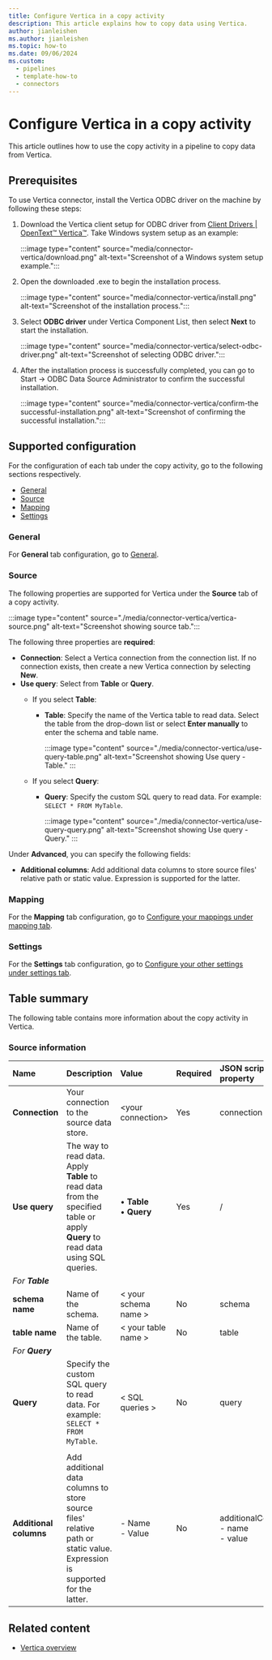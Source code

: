 ```yaml
---
title: Configure Vertica in a copy activity
description: This article explains how to copy data using Vertica.
author: jianleishen
ms.author: jianleishen
ms.topic: how-to
ms.date: 09/06/2024
ms.custom: 
  - pipelines
  - template-how-to
  - connectors
---
```


# Configure Vertica in a copy activity

This article outlines how to use the copy activity in a pipeline to copy data from Vertica.

## Prerequisites

To use Vertica connector, install the Vertica ODBC driver on the machine by following these steps:

1. Download the Vertica client setup for ODBC driver from [Client Drivers | OpenText™ Vertica™](https://www.vertica.com/download/vertica/client-drivers/). Take Windows system setup as an example:

   :::image type="content" source="media/connector-vertica/download.png" alt-text="Screenshot of a Windows system setup example.":::  

1. Open the downloaded .exe to begin the installation process.

   :::image type="content" source="media/connector-vertica/install.png" alt-text="Screenshot of the installation process.":::

1. Select **ODBC driver** under Vertica Component List, then select **Next** to start the installation.

   :::image type="content" source="media/connector-vertica/select-odbc-driver.png" alt-text="Screenshot of selecting ODBC driver.":::

1. After the installation process is successfully completed, you can go to  Start -> ODBC Data Source Administrator to confirm the successful installation.

   :::image type="content" source="media/connector-vertica/confirm-the successful-installation.png" alt-text="Screenshot of confirming the successful installation.":::

## Supported configuration

For the configuration of each tab under the copy activity, go to the following sections respectively.

- [General](#general)  
- [Source](#source)
- [Mapping](#mapping)
- [Settings](#settings)

### General

For **General** tab configuration, go to [General](activity-overview.md#general-settings).

### Source

The following properties are supported for Vertica under the **Source** tab of a copy activity.

:::image type="content" source="./media/connector-vertica/vertica-source.png" alt-text="Screenshot showing source tab.":::

The following three properties are **required**:

- **Connection**: Select a Vertica connection from the connection list. If no connection exists, then create a new Vertica connection by selecting **New**.
- **Use query**: Select from **Table** or **Query**.
    - If you select **Table**:
      - **Table**: Specify the name of the Vertica table to read data. Select the table from the drop-down list or select **Enter manually** to enter the schema and table name.

        :::image type="content" source="./media/connector-vertica/use-query-table.png" alt-text="Screenshot showing Use query - Table." :::

    - If you select **Query**:
      - **Query**: Specify the custom SQL query to read data. For example: `SELECT * FROM MyTable`.

        :::image type="content" source="./media/connector-vertica/use-query-query.png" alt-text="Screenshot showing Use query - Query." :::

Under **Advanced**, you can specify the following fields:

- **Additional columns**: Add additional data columns to store source files' relative path or static value. Expression is supported for the latter.

### Mapping

For the **Mapping** tab configuration, go to [Configure your mappings under mapping tab](copy-data-activity.md#configure-your-mappings-under-mapping-tab).

### Settings

For the **Settings** tab configuration, go to [Configure your other settings under settings tab](copy-data-activity.md#configure-your-other-settings-under-settings-tab).

## Table summary

The following table contains more information about the copy activity in Vertica.

### Source information

|Name |Description |Value|Required |JSON script property |
|:---|:---|:---|:---|:---|
|**Connection** |Your connection to the source data store.|\<your connection\> |Yes|connection|
|**Use query** |The way to read data. Apply **Table** to read data from the specified table or apply **Query** to read data using SQL queries.|• **Table** <br>• **Query**| Yes | / |
| *For **Table*** |  |  |  |  |
| **schema name** | Name of the schema. |< your schema name >  | No | schema |
| **table name** | Name of the table. | < your table name > | No |table |
| *For **Query*** |  |  |  |  |
| **Query** | Specify the custom SQL query to read data. For example: `SELECT * FROM MyTable`. |  < SQL queries > |No | query|
|  |  |  |  |  |
|**Additional columns** |Add additional data columns to store source files' relative path or static value. Expression is supported for the latter.|- Name<br>- Value|No |additionalColumns:<br>- name<br>- value|

## Related content

- [Vertica overview](connector-vertica-overview.md)
